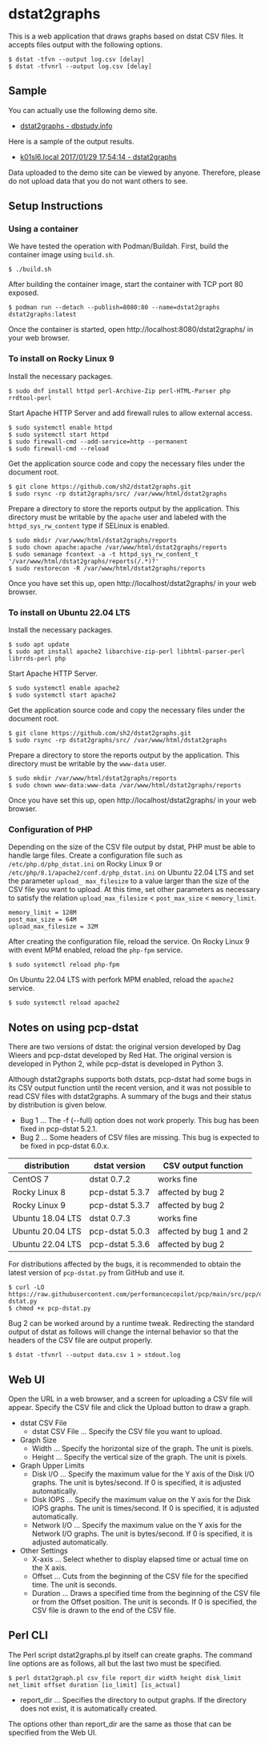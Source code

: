 # dstat2graphs

This is a web application that draws graphs based on dstat CSV files.
It accepts files output with the following options.

    $ dstat -tfvn --output log.csv [delay]
    $ dstat -tfvnrl --output log.csv [delay]

## Sample

You can actually use the following demo site.

- [dstat2graphs - dbstudy.info](https://dbstudy.info/dstat2graphs/)

Here is a sample of the output results.

- [k01sl6.local 2017/01/29 17:54:14 - dstat2graphs](https://dbstudy.info/dstat2graphs/reports/20170129-190238_KRmlSfIV/)

Data uploaded to the demo site can be viewed by anyone.
Therefore, please do not upload data that you do not want others to see.

## Setup Instructions

### Using a container

We have tested the operation with Podman/Buildah.
First, build the container image using `build.sh`.

    $ ./build.sh

After building the container image, start the container with TCP port 80 exposed.

    $ podman run --detach --publish=8080:80 --name=dstat2graphs dstat2graphs:latest

Once the container is started, open http://localhost:8080/dstat2graphs/ in your web browser.

### To install on Rocky Linux 9

Install the necessary packages.

    $ sudo dnf install httpd perl-Archive-Zip perl-HTML-Parser php rrdtool-perl

Start Apache HTTP Server and add firewall rules to allow external access.

    $ sudo systemctl enable httpd
    $ sudo systemctl start httpd
    $ sudo firewall-cmd --add-service=http --permanent
    $ sudo firewall-cmd --reload

Get the application source code and copy the necessary files under the document root.

    $ git clone https://github.com/sh2/dstat2graphs.git
    $ sudo rsync -rp dstat2graphs/src/ /var/www/html/dstat2graphs

Prepare a directory to store the reports output by the application.
This directory must be writable by the `apache` user and labeled with the `httpd_sys_rw_content` type if SELinux is enabled.

    $ sudo mkdir /var/www/html/dstat2graphs/reports
    $ sudo chown apache:apache /var/www/html/dstat2graphs/reports
    $ sudo semanage fcontext -a -t httpd_sys_rw_content_t '/var/www/html/dstat2graphs/reports(/.*)?'
    $ sudo restorecon -R /var/www/html/dstat2graphs/reports

Once you have set this up, open http://localhost/dstat2graphs/ in your web browser.

### To install on Ubuntu 22.04 LTS

Install the necessary packages.

    $ sudo apt update
    $ sudo apt install apache2 libarchive-zip-perl libhtml-parser-perl librrds-perl php

Start Apache HTTP Server.

    $ sudo systemctl enable apache2
    $ sudo systemctl start apache2

Get the application source code and copy the necessary files under the document root.

    $ git clone https://github.com/sh2/dstat2graphs.git
    $ sudo rsync -rp dstat2graphs/src/ /var/www/html/dstat2graphs

Prepare a directory to store the reports output by the application.
This directory must be writable by the `www-data` user.

    $ sudo mkdir /var/www/html/dstat2graphs/reports
    $ sudo chown www-data:www-data /var/www/html/dstat2graphs/reports

Once you have set this up, open http://localhost/dstat2graphs/ in your web browser.

### Configuration of PHP

Depending on the size of the CSV file output by dstat, PHP must be able to handle large files.
Create a configuration file such as `/etc/php.d/php_dstat.ini` on Rocky Linux 9 or `/etc/php/8.1/apache2/conf.d/php_dstat.ini` on Ubuntu 22.04 LTS and set the parameter `upload_ max_filesize` to a value larger than the size of the CSV file you want to upload.
At this time, set other parameters as necessary to satisfy the relation `upload_max_filesize` < `post_max_size` < `memory_limit`.

    memory_limit = 128M
    post_max_size = 64M
    upload_max_filesize = 32M

After creating the configuration file, reload the service.
On Rocky Linux 9 with event MPM enabled, reload the `php-fpm` service.

    $ sudo systemctl reload php-fpm

On Ubuntu 22.04 LTS with perfork MPM enabled, reload the `apache2` service.

    $ sudo systemctl reload apache2

## Notes on using pcp-dstat

There are two versions of dstat: the original version developed by Dag Wieers and pcp-dstat developed by Red Hat. The original version is developed in Python 2, while pcp-dstat is developed in Python 3.

Although dstat2graphs supports both dstats, pcp-dstat had some bugs in its CSV output function until the recent version, and it was not possible to read CSV files with dstat2graphs. A summary of the bugs and their status by distribution is given below.

- Bug 1 ... The -f (--full) option does not work properly. This bug has been fixed in pcp-dstat 5.2.1.
- Bug 2 ... Some headers of CSV files are missing. This bug is expected to be fixed in pcp-dstat 6.0.x.

|distribution|dstat version|CSV output function|
|-|-|-|
|CentOS 7|dstat 0.7.2|works fine|
|Rocky Linux 8|pcp-dstat 5.3.7|affected by bug 2|
|Rocky Linux 9|pcp-dstat 5.3.7|affected by bug 2
|Ubuntu 18.04 LTS|dstat 0.7.3|works fine|
|Ubuntu 20.04 LTS|pcp-dstat 5.0.3|affected by bug 1 and 2|
|Ubuntu 22.04 LTS|pcp-dstat 5.3.6|affected by bug 2|

For distributions affected by the bugs, it is recommended to obtain the latest version of `pcp-dstat.py` from GitHub and use it.

    $ curl -LO https://raw.githubusercontent.com/performancecopilot/pcp/main/src/pcp/dstat/pcp-dstat.py
    $ chmod +x pcp-dstat.py

Bug 2 can be worked around by a runtime tweak.
Redirecting the standard output of dstat as follows will change the internal behavior so that the headers of the CSV file are output properly.

    $ dstat -tfvnrl --output data.csv 1 > stdout.log

## Web UI

Open the URL in a web browser, and a screen for uploading a CSV file will appear.
Specify the CSV file and click the Upload button to draw a graph.

- dstat CSV File
    - dstat CSV File ... Specify the CSV file you want to upload.
- Graph Size
    - Width ... Specify the horizontal size of the graph. The unit is pixels.
    - Height ... Specify the vertical size of the graph. The unit is pixels.
- Graph Upper Limits
    - Disk I/O ... Specify the maximum value for the Y axis of the Disk I/O graphs.
      The unit is bytes/second.
      If 0 is specified, it is adjusted automatically.
    - Disk IOPS ... Specify the maximum value on the Y axis for the Disk IOPS graphs.
      The unit is times/second.
      If 0 is specified, it is adjusted automatically.
    - Network I/O ... Specify the maximum value on the Y axis for the Network I/O graphs.
      The unit is bytes/second.
      If 0 is specified, it is adjusted automatically.
- Other Settings
    - X-axis ... Select whether to display elapsed time or actual time on the X axis.
    - Offset ... Cuts from the beginning of the CSV file for the specified time.
      The unit is seconds.
    - Duration ... Draws a specified time from the beginning of the CSV file or from the Offset position.
      The unit is seconds.
      If 0 is specified, the CSV file is drawn to the end of the CSV file.

## Perl CLI

The Perl script dstat2graphs.pl by itself can create graphs.
The command line options are as follows, all but the last two must be specified.

    $ perl dstat2graph.pl csv_file report_dir width height disk_limit net_limit offset duration [io_limit] [is_actual]

- report_dir ... Specifies the directory to output graphs.
  If the directory does not exist, it is automatically created.

The options other than report_dir are the same as those that can be specified from the Web UI.
